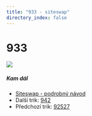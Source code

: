 ```yaml
---
title: "933 - siteswap"
directory_index: false
---
```


# 933

![](/animace/siteswap/933.gif)

##### Kam dál

- [Siteswap - podrobný návod](/siteswap.html "Podrobné vysvětlení siteswapů..")
- Další trik: [942](942.html "Siteswap 942")
- Předchozí trik: [92527](92527.html "Siteswap 92527")

